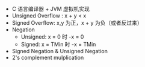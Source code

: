 - C 语言编译器 + JVM 虚拟机实现
- Unsigned Overflow : x + y < x
- Signed Overflow: x,y 为正，x + y 为负（或者反过来）
- Negation
  - Unsigned: x = 0 时 -x = 0
  - Signed: x = TMin 时 -x = TMin
- Signed Negation & Unsigned Negation
- 2's complement mulplication
